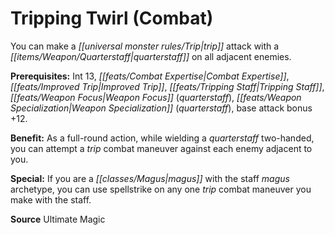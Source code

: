 ﻿---
cssclass: [feats]

---
# Tripping Twirl (Combat)

You can make a _[[universal monster rules/Trip|trip]]_ attack with a _[[items/Weapon/Quarterstaff|quarterstaff]]_ on all adjacent enemies.

**Prerequisites:** Int 13, _[[feats/Combat Expertise|Combat Expertise]]_, _[[feats/Improved Trip|Improved Trip]]_, _[[feats/Tripping Staff|Tripping Staff]]_, _[[feats/Weapon Focus|Weapon Focus]]_ (_quarterstaff_), _[[feats/Weapon Specialization|Weapon Specialization]]_ (_quarterstaff_), base attack bonus +12.

**Benefit:** As a full-round action, while wielding a _quarterstaff_ two-handed, you can attempt a _trip_ combat maneuver against each enemy adjacent to you.

**Special:** If you are a _[[classes/Magus|magus]]_ with the staff _magus_ archetype, you can use spellstrike on any one _trip_ combat maneuver you make with the staff.

**Source** Ultimate Magic